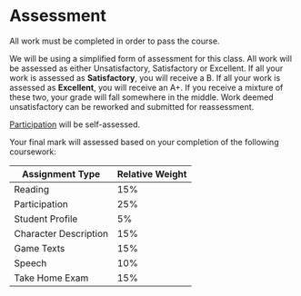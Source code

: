 # Assessment

All work must be completed in order to pass the course.

We will be using a simplified form of assessment for this class. All work will be assessed as either Unsatisfactory, Satisfactory or Excellent. If all your work is assessed as **Satisfactory**, you will receive a B. If all your work is assessed as **Excellent**, you will receive an A+. If you receive a mixture of these two, your grade will fall somewhere in the middle. Work deemed unsatisfactory can be reworked and submitted for reassessment.

[Participation](classwork/participation.md) will be self-assessed.&#x20;

Your final mark will assessed based on your completion of the following coursework:&#x20;

| Assignment Type       | Relative Weight |
| --------------------- | --------------- |
| Reading               | 15%             |
| Participation         | 25%             |
| Student Profile       | 5%              |
| Character Description | 15%             |
| Game Texts            | 15%             |
| Speech                | 10%             |
| Take Home Exam        | 15%             |
